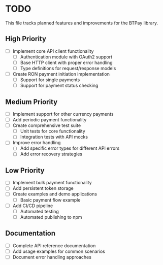 # TODO

This file tracks planned features and improvements for the BTPay library.

## High Priority

- [ ] Implement core API client functionality
  - [ ] Authentication module with OAuth2 support
  - [ ] Base HTTP client with proper error handling
  - [ ] Type definitions for request/response models
- [ ] Create RON payment initiation implementation
  - [ ] Support for single payments
  - [ ] Support for payment status checking

## Medium Priority

- [ ] Implement support for other currency payments
- [ ] Add periodic payment functionality
- [ ] Create comprehensive test suite
  - [ ] Unit tests for core functionality
  - [ ] Integration tests with API mocks
- [ ] Improve error handling
  - [ ] Add specific error types for different API errors
  - [ ] Add error recovery strategies

## Low Priority

- [ ] Implement bulk payment functionality
- [ ] Add persistent token storage
- [ ] Create examples and demo applications
  - [ ] Basic payment flow example
- [ ] Add CI/CD pipeline
  - [ ] Automated testing
  - [ ] Automated publishing to npm

## Documentation

- [ ] Complete API reference documentation
- [ ] Add usage examples for common scenarios
- [ ] Document error handling approaches
